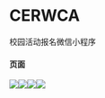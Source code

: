 # CERWCA

校园活动报名微信小程序

#### 页面

![](D:\L\Documents\2024-12-27-18-09-02-image.png)![](D:\L\Documents\2024-12-27-18-09-52-image.png)![](D:\L\Documents\2024-12-27-18-10-15-image.png)![](D:\L\Documents\2024-12-27-18-10-33-image.png)
